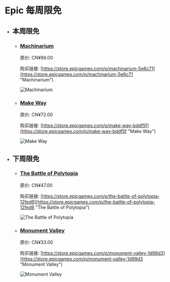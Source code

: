 # Epic 每周限免

- ## 本周限免


  - ### [Machinarium](https://store.epicgames.com/p/machinarium-5e6c71 "Machinarium")

    原价: CN¥86.00

    购买链接: [https://store.epicgames.com/p/machinarium-5e6c71](https://store.epicgames.com/p/machinarium-5e6c71 "Machinarium")

    ![Machinarium](https://cdn1.epicgames.com/spt-assets/907d9edf585e4c23b971164cd1c452e2/machinarium-1n5ke.jpg)


  - ### [Make Way](https://store.epicgames.com/p/make-way-bddf5f "Make Way")

    原价: CN¥72.00

    购买链接: [https://store.epicgames.com/p/make-way-bddf5f](https://store.epicgames.com/p/make-way-bddf5f "Make Way")

    ![Make Way](https://cdn1.epicgames.com/spt-assets/17b5c19c1e0e48e99cde4bc54dde505a/make-way-gf3ww.png)


- ## 下周限免


  - ### [The Battle of Polytopia](https://store.epicgames.com/p/the-battle-of-polytopia-12fed6 "The Battle of Polytopia")

    原价: CN¥47.00

    购买链接: [https://store.epicgames.com/p/the-battle-of-polytopia-12fed6](https://store.epicgames.com/p/the-battle-of-polytopia-12fed6 "The Battle of Polytopia")

    ![The Battle of Polytopia](https://cdn1.epicgames.com/spt-assets/b312dfc1b33d459daa55a67d53a56223/the-battle-of-polytopia-1oi5a.png)


  - ### [Monument Valley](https://store.epicgames.com/p/monument-valley-1d99d3 "Monument Valley")

    原价: CN¥33.00

    购买链接: [https://store.epicgames.com/p/monument-valley-1d99d3](https://store.epicgames.com/p/monument-valley-1d99d3 "Monument Valley")

    ![Monument Valley](https://cdn1.epicgames.com/spt-assets/e56a7411805046d3b5b7253a6e4e0faa/monument-valley-1gys5.jpg)

